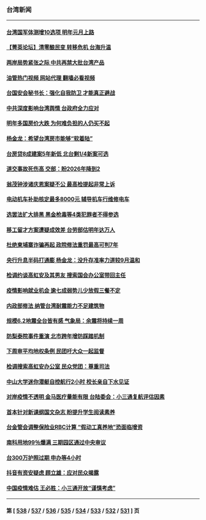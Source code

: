 ### 台湾新闻
---
#### [台湾国军体测增10选项 明年元月上路](../../pages/ncid1349361/n13885400.md?12161245) 
#### [【菁英论坛】清零酿民变 转移危机 台海升温](../../pages/ncid1349361/n13885693.md?12161245) 
#### [两岸局势紧张之际 中共再禁大批台湾产品](../../pages/ncid1349361/n13885668.md?12161245) 
#### [油管热门视频 网站代理 翻墙必看视频](http://138.2.39.72:81/youtube.html?epic-marker?12161245)
#### [台国安会秘书长：强化自我防卫 才能真正避战](../../pages/ncid1349361/n13885454.md?12161245) 
#### [中共深度影响台湾舆情 台政府全力应对](../../pages/ncid1349361/n13885358.md?12161245) 
#### [明年多国房价大跌 为何难负担的人仍买不起](../../pages/ncid1349361/n13885536.md?12161245) 
#### [杨金龙：希望台湾房市能够“软着陆”](../../pages/ncid1349361/n13885495.md?12161245) 
#### [台房贷8成建案5年新低 北台剩1/4新案可选](../../pages/ncid1349361/n13885586.md?12161245) 
#### [道交事故死伤高 交部：盼2026年降到2](../../pages/ncid1349361/n13885584.md?12161245) 
#### [翁茂钟涉诸庆恩案疑不公 最高检提起非常上诉](../../pages/ncid1349361/n13885588.md?12161245) 
#### [电动机车补助核定最多8000元 辅导机车行维修电车](../../pages/ncid1349361/n13885582.md?12161245) 
#### [选罢法扩大排黑 黑金枪毒等4类犯罪者不得参选](../../pages/ncid1349361/n13885580.md?12161245) 
#### [移工留才方案遭疑成效差 台劳部估明年达万人](../../pages/ncid1349361/n13885589.md?12161245) 
#### [杜绝柬埔寨诈骗再起 政院修法重罚最高可判7年](../../pages/ncid1349361/n13885578.md?12161245) 
#### [央行升息半码打通膨 杨金龙：没升存准率力道较9月温和](../../pages/ncid1349361/n13885497.md?12161245) 
#### [检调约谈高虹安及其男友 搜索国会办公室带回主任](../../pages/ncid1349361/n13885553.md?12161245) 
#### [疫情影响就业机会 逾七成弱势儿少放假三餐不定](../../pages/ncid1349361/n13885572.md?12161245) 
#### [内政部修法 纳管台湾耐震能力不足建筑物](../../pages/ncid1349361/n13885571.md?12161245) 
#### [规模6.2地震全台皆有感 气象局：余震将持续一周](../../pages/ncid1349361/n13885573.md?12161245) 
#### [防梨泰院事件重演 北市跨年增防踩踏机制](../../pages/ncid1349361/n13885548.md?12161245) 
#### [下周审平均地权条例 民团吁大众一起监督](../../pages/ncid1349361/n13885551.md?12161245) 
#### [检调搜索高虹安办公室 民众党团：尊重司法](../../pages/ncid1349361/n13885549.md?12161245) 
#### [中山大学迷你潜艇自控航行2小时 校长亲自下水见证](../../pages/ncid1349361/n13885437.md?12161245) 
#### [对岸疫情不透明 金马医疗量能有限 台陆委会：小三通复航评估因素](../../pages/ncid1349361/n13885435.md?12161245) 
#### [首本针对新课纲国文杂志 盼提升学生阅读素养](../../pages/ncid1349361/n13885502.md?12161245) 
#### [台金管会调整保险业RBC计算 “假动工真养地”恐面临增资](../../pages/ncid1349361/n13885474.md?12161245) 
#### [南科用地99％爆满 三期园区通过中央审议](../../pages/ncid1349361/n13885412.md?12161245) 
#### [台300万护照过期 申办等4小时](../../pages/ncid1349361/n13885433.md?12161245) 
#### [抖音有资安疑虑 顾立雄：应对民众揭露](../../pages/ncid1349361/n13885431.md?12161245) 
#### [中国疫情难估 王必胜：小三通开放“谨慎考虑”](../../pages/ncid1349361/n13885458.md?12161245) 

---
#### 第 [ [538](./538.md?12161245) / [537](./537.md?12161245) / [536](./536.md?12161245) / [535](./535.md?12161245) / [534](./534.md?12161245) / [533](./533.md?12161245) / [532](./532.md?12161245) / [531](./531.md?12161245) ] 页
